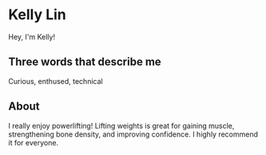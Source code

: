 # Kelly Lin
Hey, I'm Kelly! 

## Three words that describe me 
Curious, enthused, technical

## About
I really enjoy powerlifting! Lifting weights is great for gaining muscle, strengthening bone density, and improving confidence. I highly recommend it for everyone. 